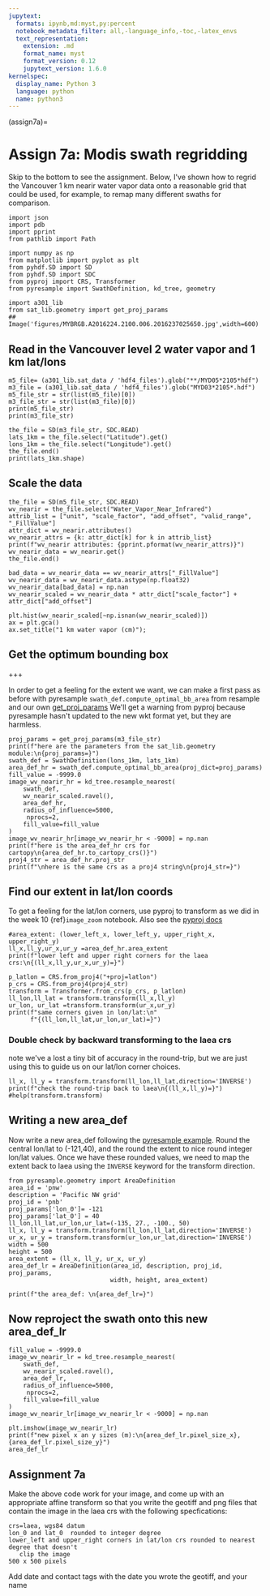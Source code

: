 ```yaml
---
jupytext:
  formats: ipynb,md:myst,py:percent
  notebook_metadata_filter: all,-language_info,-toc,-latex_envs
  text_representation:
    extension: .md
    format_name: myst
    format_version: 0.12
    jupytext_version: 1.6.0
kernelspec:
  display_name: Python 3
  language: python
  name: python3
---
```


(assign7a)=
# Assign 7a: Modis swath regridding

Skip to the bottom to see the assignment.  Below, I've shown how to regrid the Vancouver 1 km nearir water vapor data onto a reasonable grid that could be used, for example, to remap many different swaths for comparison.

```{code-cell} ipython3
import json
import pdb
import pprint
from pathlib import Path

import numpy as np
from matplotlib import pyplot as plt
from pyhdf.SD import SD
from pyhdf.SD import SDC
from pyproj import CRS, Transformer
from pyresample import SwathDefinition, kd_tree, geometry

import a301_lib
from sat_lib.geometry import get_proj_params
## Image('figures/MYBRGB.A2016224.2100.006.2016237025650.jpg',width=600)
```

## Read in the Vancouver level 2 water vapor and 1 km lat/lons

```{code-cell} ipython3
m5_file= (a301_lib.sat_data / 'hdf4_files').glob("**/MYD05*2105*hdf")
m3_file = (a301_lib.sat_data / 'hdf4_files').glob("MYD03*2105*.hdf")
m5_file_str = str(list(m5_file)[0])
m3_file_str = str(list(m3_file)[0])
print(m5_file_str)
print(m3_file_str)

the_file = SD(m3_file_str, SDC.READ)
lats_1km = the_file.select("Latitude").get()
lons_1km = the_file.select("Longitude").get()
the_file.end()
print(lats_1km.shape)
```

## Scale the data

```{code-cell} ipython3
the_file = SD(m5_file_str, SDC.READ)
wv_nearir = the_file.select("Water_Vapor_Near_Infrared")
attrib_list = ["unit", "scale_factor", "add_offset", "valid_range", "_FillValue"]
attr_dict = wv_nearir.attributes()
wv_nearir_attrs = {k: attr_dict[k] for k in attrib_list}
print(f"wv_nearir attributes: {pprint.pformat(wv_nearir_attrs)}")
wv_nearir_data = wv_nearir.get()
the_file.end()
```

```{code-cell} ipython3
bad_data = wv_nearir_data == wv_nearir_attrs["_FillValue"]
wv_nearir_data = wv_nearir_data.astype(np.float32)
wv_nearir_data[bad_data] = np.nan
wv_nearir_scaled = wv_nearir_data * attr_dict["scale_factor"] + attr_dict["add_offset"]
```

```{code-cell} ipython3
plt.hist(wv_nearir_scaled[~np.isnan(wv_nearir_scaled)])
ax = plt.gca()
ax.set_title("1 km water vapor (cm)");
```

## Get the optimum bounding box

+++

In order to get a feeling for the extent we want, we can make a first
pass as before with pyresample `swath_def.compute_optimal_bb_area` from resample and our own
[get_proj_params](https://github.com/phaustin/a301_2020/blob/2775d9249ebf43356232e05eabeb72182655758b/sat_lib/geometry.py#L12-L44)
We'll get a warning from pyproj because pyresample hasn't updated to the new wkt format yet, but
they are harmless.

```{code-cell} ipython3
proj_params = get_proj_params(m3_file_str)
print(f"here are the parameters from the sat_lib.geometry module:\n{proj_params=}")
swath_def = SwathDefinition(lons_1km, lats_1km)
area_def_hr = swath_def.compute_optimal_bb_area(proj_dict=proj_params)
fill_value = -9999.0
image_wv_nearir_hr = kd_tree.resample_nearest(
    swath_def,
    wv_nearir_scaled.ravel(),
    area_def_hr,
    radius_of_influence=5000,
     nprocs=2,
    fill_value=fill_value
)
image_wv_nearir_hr[image_wv_nearir_hr < -9000] = np.nan
print(f"here is the area_def_hr crs for cartopy\n{area_def_hr.to_cartopy_crs()}")
proj4_str = area_def_hr.proj_str
print(f"\nhere is the same crs as a proj4 string\n{proj4_str=}")
```

## Find our extent in lat/lon coords

To get a feeling for the lat/lon corners, use pyproj to transform
as we did in the week 10 {ref}`image_zoom` notebook.  Also see
the [pyproj docs](https://pyproj4.github.io/pyproj/stable/api/transformer.html)

```{code-cell} ipython3
#area_extent: (lower_left_x, lower_left_y, upper_right_x, upper_right_y)
ll_x,ll_y,ur_x,ur_y =area_def_hr.area_extent
print(f"lower left and upper right corners for the laea crs:\n{(ll_x,ll_y,ur_x,ur_y)=}")
```

```{code-cell} ipython3
p_latlon = CRS.from_proj4("+proj=latlon")
p_crs = CRS.from_proj4(proj4_str)
transform = Transformer.from_crs(p_crs, p_latlon)
ll_lon,ll_lat = transform.transform(ll_x,ll_y)
ur_lon, ur_lat =transform.transform(ur_x,ur_y)
print(f"same corners given in lon/lat:\n"
      f"{(ll_lon,ll_lat,ur_lon,ur_lat)=}")
```

### Double check by backward transforming to the laea crs

note we've a lost a tiny bit of accuracy in the round-trip, but we are just
using this to guide us on our lat/lon corner choices.

```{code-cell} ipython3
ll_x, ll_y = transform.transform(ll_lon,ll_lat,direction='INVERSE')
print(f"check the round-trip back to laea\n{(ll_x,ll_y)=}")
#help(transform.transform)
```

## Writing a new area_def

Now write a new area_def following the [pyresample example](https://pyresample.readthedocs.io/en/latest/geo_def.html).  Round the
central lon/lat to (-121,40), and the round the extent to nice round integer lon/lat values.
Once we have these rounded values, we need to map the extent back to laea using
the `INVERSE` keyword for the transform direction.

```{code-cell} ipython3
from pyresample.geometry import AreaDefinition
area_id = 'pnw'
description = 'Pacific NW grid'
proj_id = 'pnb'
proj_params['lon_0']= -121
proj_params['lat_0'] = 40
ll_lon,ll_lat,ur_lon,ur_lat=(-135, 27., -100., 50)
ll_x, ll_y = transform.transform(ll_lon,ll_lat,direction='INVERSE')
ur_x, ur_y = transform.transform(ur_lon,ur_lat,direction='INVERSE')
width = 500
height = 500
area_extent = (ll_x, ll_y, ur_x, ur_y)
area_def_lr = AreaDefinition(area_id, description, proj_id, proj_params,
                            width, height, area_extent)

print(f"the area_def: \n{area_def_lr=}")
```

## Now reproject the swath onto this new area_def_lr

```{code-cell} ipython3
fill_value = -9999.0
image_wv_nearir_lr = kd_tree.resample_nearest(
    swath_def,
    wv_nearir_scaled.ravel(),
    area_def_lr,
    radius_of_influence=5000,
     nprocs=2,
    fill_value=fill_value
)
image_wv_nearir_lr[image_wv_nearir_lr < -9000] = np.nan
```

```{code-cell} ipython3
plt.imshow(image_wv_nearir_lr)
print(f"new pixel x an y sizes (m):\n{area_def_lr.pixel_size_x}, {area_def_lr.pixel_size_y}")
area_def_lr
```

## Assignment 7a

Make the above code work for your image, and come up with an appropriate affine transform so that you write the geotiff and png files that contain the image in the laea crs with the following specfications:


    crs=laea, wgs84 datum
    lon_0 and lat_0  rounded to integer degree
    lower_left and upper_right corners in lat/lon crs rounded to nearest degree that doesn't
       clip the image
    500 x 500 pixels

Add date and contact tags with the date you wrote the geotiff, and your name
